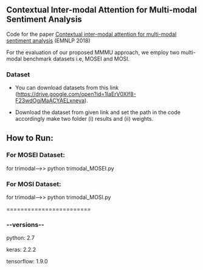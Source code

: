 ## Contextual Inter-modal Attention for Multi-modal Sentiment Analysis
Code for the paper [Contextual inter-modal attention for multi-modal sentiment analysis](https://www.aclweb.org/anthology/D18-1382/) (EMNLP 2018)

For the evaluation of our proposed MMMU approach, we employ two multi-modal benchmark datasets i.e, MOSEI and MOSI. 

### Dataset

* You can download datasets from this link (https://drive.google.com/open?id=1IaErV0XIf8-F23wdOgjMaACYAELxneya).

* Download the dataset from given link and set the path in the code accordingly make two folder (i) results and (ii) weights.

## How to Run:

### For MOSEI Dataset:
for trimodal-->>  python trimodal_MOSEI.py  

### For MOSI Dataset:
for trimodal-->>  python trimodal_MOSI.py  

========================

### --versions--

python: 2.7

keras: 2.2.2

tensorflow: 1.9.0
